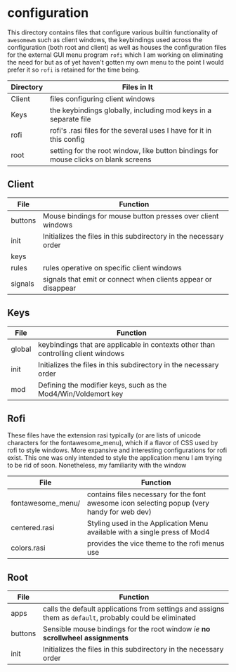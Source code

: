 # configuration

This directory contains files that configure various builtin functionality of
`awesomewm` such as client windows, the keybindings used across the
configuration (both root and client) as well as houses the configuration files
for the external GUI menu program `rofi` which I am working on eliminating the
need for but as of yet haven't gotten my own menu to the point I would prefer it
so `rofi` is retained for the time being.

| Directory | Files in It                                                                         |
| --------- | ----------------------------------------------------------------------------------- |
| Client    | files configuring client windows                                                    |
| Keys      | the keybindings globally, including mod keys in a separate file                     |
| rofi      | rofi's .rasi files for the several uses I have for it in this config                |
| root      | setting for the root window, like button bindings for mouse clicks on blank screens |

## Client

| File    | Function                                                          |
| ------- | ----------------------------------------------------------------- |
| buttons | Mouse bindings for mouse button presses over client windows       |
| init    | Initializes the files in this subdirectory in the necessary order |
| keys    |                                                                   |
| rules   | rules operative on specific client windows                        |
| signals | signals that emit or connect when clients appear or disappear     |

## Keys

| File   | Function                                                                          |
| ------ | --------------------------------------------------------------------------------- |
| global | keybindings that are applicable in contexts other than controlling client windows |
| init   | Initializes the files in this subdirectory in the necessary order                 |
| mod    | Defining the modifier keys, such as the Mod4/Win/Voldemort key                    |

## Rofi

These files have the extension rasi typically (or are lists of unicode
characters for the fontawesome_menu), which if a flavor of CSS used by rofi to
style windows. More expansive and interesting configurations for rofi exist.
This one was only intended to style the application menu I am trying to be rid
of soon. Nonetheless, my familiarity with the window

| File              | Function                                                                                    |
| ----------------- | ------------------------------------------------------------------------------------------- |
| fontawesome_menu/ | contains files necessary for the font awesome icon selecting popup (very handy for web dev) |
| centered.rasi     | Styling used in the Application Menu available with a single press of Mod4                  |
| colors.rasi       | provides the vice theme to the rofi menus use                                               |

## Root

| File    | Function                                                                                                 |
| ------- | -------------------------------------------------------------------------------------------------------- |
| apps    | calls the default applications from settings and assigns them as `default`, probably could be eliminated |
| buttons | Sensible mouse bindings for the root window _ie_ **no scrollwheel assignments**                          |
| init    | Initializes the files in this subdirectory in the necessary order                                        |
